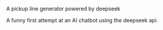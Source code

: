 A pickup line generator powered by deepseek

A funny first attempt at an AI chatbot using the deepseek api.
